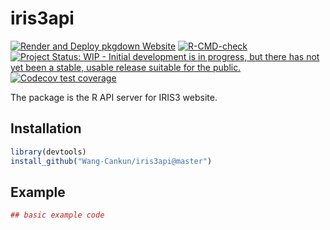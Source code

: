 
<!-- README.md is generated from README.Rmd. Please edit that file -->

# iris3api

<!-- badges: start -->

[![Render and Deploy pkgdown
Website](https://github.com/Wang-Cankun/iris3api/actions/workflows/pkgdown.yml/badge.svg)](https://github.com/Wang-Cankun/iris3api/actions/workflows/pkgdown.yml)
[![R-CMD-check](https://github.com/Wang-Cankun/iris3api/workflows/R-CMD-check/badge.svg)](https://github.com/Wang-Cankun/iris3api/actions)
[![Project Status: WIP - Initial development is in progress, but there
has not yet been a stable, usable release suitable for the
public.](https://www.repostatus.org/badges/latest/wip.svg)](https://www.repostatus.org/#wip)
[![Codecov test
coverage](https://codecov.io/gh/Wang-Cankun/iris3api/branch/master/graph/badge.svg)](https://codecov.io/gh/Wang-Cankun/iris3api?branch=master)
<!-- badges: end -->

The package is the R API server for IRIS3 website.

## Installation

``` r
library(devtools)
install_github("Wang-Cankun/iris3api@master")
```

## Example

``` r
## basic example code
```
